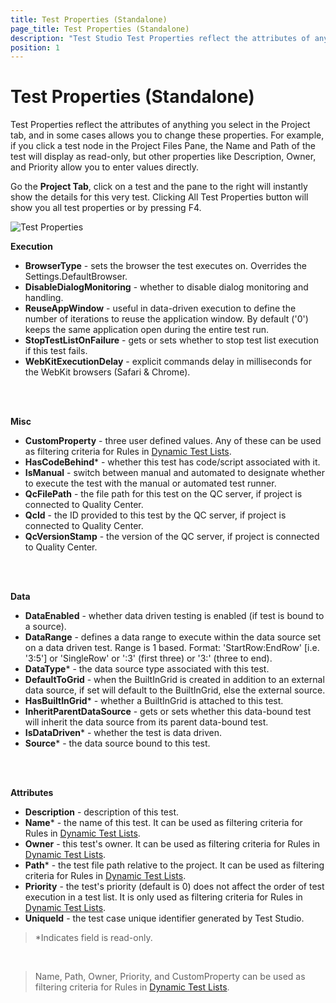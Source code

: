 ```yaml
---
title: Test Properties (Standalone)
page_title: Test Properties (Standalone)
description: "Test Studio Test Properties reflect the attributes of anything you select in the Project tab"
position: 1
---
```

# Test Properties (Standalone)

Test Properties reflect the attributes of anything you select in the Project tab, and in some cases allows you to change these properties. For example, if you click a test node in the Project Files Pane, the Name and Path of the test will display as read-only, but other properties like Description, Owner, and Priority allow you to enter values directly.

Go the **Project Tab**, click on a test and the pane to the right will instantly show the details for this very test. Clicking All Test Properties button will show you all test properties or by pressing F4.

![Test Properties][1]

**Execution**

- **BrowserType** - sets the browser the test executes on. Overrides the Settings.DefaultBrowser.
- **DisableDialogMonitoring** - whether to disable dialog monitoring and handling.
- **ReuseAppWindow** - useful in data-driven execution to define the number of iterations to reuse the application window. By default ('0') keeps the same application open during the entire test run.
- **StopTestListOnFailure** - gets or sets whether to stop test list execution if this test fails.
- **WebKitExecutionDelay** - explicit commands delay in milliseconds for the WebKit browsers (Safari & Chrome).

<br/>
<br/>

**Misc**

- **CustomProperty** - three user defined values. Any of these can be used as filtering criteria for Rules in <a href="/getting-started/test-execution/test-lists-standalone#dynamic-test-list" target="_blank">Dynamic Test Lists</a>.
- **HasCodeBehind*** - whether this test has code/script associated with it.
- **IsManual** - switch between manual and automated to designate whether to execute the test with the manual or automated test runner.
- **QcFilePath** - the file path for this test on the QC server, if project is connected to Quality Center.
- **QcId** - the ID provided to this test by the QC server, if project is connected to Quality Center.
- **QcVersionStamp** - the version of the QC server, if project is connected to Quality Center.

<br/>
<br/>

**Data**

- **DataEnabled** - whether data driven testing is enabled (if test is bound to a source).
- **DataRange** - defines a data range to execute within the data source set on a data driven test. Range is 1 based. Format: 'StartRow:EndRow' [i.e. '3:5'] or 'SingleRow' or ':3' (first three) or '3:' (three to end).
- **DataType*** - the data source type associated with this test.
- **DefaultToGrid** - when the BuiltInGrid is created in addition to an external data source, if set will default to the BuiltInGrid, else the external source.
- **HasBuiltInGrid*** - whether a BuiltInGrid is attached to this test.
- **InheritParentDataSource** - gets or sets whether this data-bound test will inherit the data source from its parent data-bound test.
- **IsDataDriven*** - whether the test is data driven.
- **Source*** - the data source bound to this test.

<br/>
<br/>

**Attributes**

- **Description** - description of this test.
- **Name*** - the name of this test. It can be used as filtering criteria for Rules in <a href="/getting-started/test-execution/test-lists-standalone#dynamic-test-list" target="_blank">Dynamic Test Lists</a>.
- **Owner** - this test's owner. It can be used as filtering criteria for Rules in <a href="/getting-started/test-execution/test-lists-standalone#dynamic-test-list" target="_blank">Dynamic Test Lists</a>.
- **Path*** - the test file path relative to the project. It can be used as filtering criteria for Rules in <a href="/getting-started/test-execution/test-lists-standalone#dynamic-test-list" target="_blank">Dynamic Test Lists</a>.
- **Priority** - the test's priority (default is 0) does not affect the order of test execution in a test list. It is only used as filtering criteria for Rules in <a href="/getting-started/test-execution/test-lists-standalone#dynamic-test-list" target="_blank">Dynamic Test Lists</a>.
- **UniqueId** - the test case unique identifier generated by Test Studio.

> *Indicates field is read-only.

<br/>

> Name, Path, Owner, Priority, and CustomProperty can be used as filtering criteria for Rules in <a href="/automated-tests/test-lists/test-lists-standalone#dynamic-test-lists" target="_blank">Dynamic Test Lists</a>.

[1]: /img/features/test-maintenance/test-properties-standalone/test-properties-navigate.png
